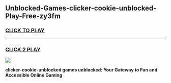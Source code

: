 
## Unblocked-Games-clicker-cookie-unblocked-Play-Free-zy3fm
<h3>
<a href="https://premium76.site?title=clicker-cookie-unblocked&ref=20M">CLICK TO PLAY</a></h3>
<hr>

<h3>
<a href="https://premium76.site?title=clicker-cookie-unblocked&ref=20M">CLICK 2 PLAY</a>
  
</h3>

<a href="https://premium76.site?title=clicker-cookie-unblocked&ref=19M"><img src="https://clearcache.store/games.png"></a>


**clicker-cookie-unblocked games unblocked: Your Gateway to Fun and Accessible Online Gaming**
